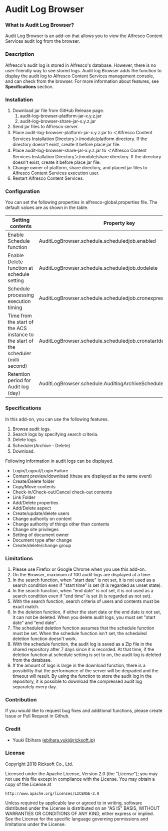 # Audit Log Browser

### What is Audit Log Browser?

Audit Log Browser is an add-on that allows you to view the Alfresco Content Services audit log from the browser.

### Description

Alfresco's audit log is stored in Alfresco's database. However, there is no user-friendly way to see stored logs. Audit log Browser adds the function to display the audit log to Alfresco Content Services management console, and can check from the browser.
For more information about features, see **Specifications** section.

### Installation

1. Download jar file from GitHub Release page.
    1. audit-log-browser-platform-jar-x.y.z.jar
    2. audit-log-browser-share-jar-x.y.z.jar
2. Send jar files to Alfresco server.
3. Place audit-log-browser-platform-jar-x.y.z.jar to ＜Alfresco Content Services Installation Directory＞/module/platform directory. If the directory doesn't exist, create it before place jar file.
4. Place audit-log-browser-share-jar-x.y.z.jar to ＜Alfresco Content Services Installation Directory＞/module/share directory. If the directory doesn't exist, create it before place jar file.
5. Change owner of platform, share directory, and placed jar files to Alfresco Content Services execution user.
6. Restart Alfresco Content Services.

### Configuration

You can set the following properties in alfresco-global.properties file. The default values are as shown in the table.

|Setting contents|Property key|Default|
|--------|--------------|------------|
|Enable Schedule function |AuditLogBrowser.schedule.scheduledjob.enabled|true|
|Enable Delete function at schedule setting|AuditLogBrowser.schedule.scheduledjob.dodelete|false|
|Schedule processing execution timing |AuditLogBrowser.schedule.scheduledjob.cronexpression|0 0 * * * ?|
|Time from the start of the ACS instance to the start of the scheduler (milli second)|AuditLogBrowser.schedule.scheduledjob.cronstartdelay|240000|
|Retention period for Audit log (day)|AuditLogBrowser.schedule.AuditlogArchiveScheduler.storageperiod|7|

### Specifications

In this add-on, you can use the following features.

1. Browse audit logs.
2. Search logs by specifying search criteria.
3. Delete logs.
4. Scheduler(Archive・Delete)
5. Download.

Following information in audit logs can be displayed.

- Login/Logout/Login Failure
- Content preview/download (these are displayed as the same event)
- Create/Delete folder
- Copy/Move contents
- Check-in/Check-out/Cancel check-out contents
- Link Folder
- Add/Delete properties
- Add/Delete aspect
- Create/update/delete users
- Change authority on content
- Change authority of things other than contents
- Change site privileges
- Setting of document owner
- Document type after change
- Create/delete/change group

### Limitations

1. Please use Firefox or Google Chrome when you use this add-on.
2. On the Browser, maximum of 100 audit logs are displayed at a time.
3. In the search function, when "start date" is not set, it is not used as a search condition even if "start time" is set (it is regarded as unset state).
4. In the search function, when "end date" is not set, it is not used as a search condition even if "end time" is set (it is regarded as not set).
5. With the search function, search criteria of users and contents must be exact match.
6. In the deletion function, if either the start date or the end date is not set, it can not be deleted. When you delete audit logs, you must set "start date" and "end date".
7. The scheduled deletion function assumes that the schedule function must be set. When the schedule function isn't set, the scheduled deletion function doesn't work.
8. With the schedule function, the audit log is saved as a Zip file in the shared repository after 7 days since it is recorded. At that time, if the deletion function at schedule setting is set to on, the audit log is deleted from the database.
9. If the amount of logs is large in the download function, there is a possibility that the performance of the server will be degraded and the timeout will result. By using the function to store the audit log in the repository, it is possible to download the compressed audit log separately every day.

### Contribution

If you would like to request bug fixes and additional functions, please create Issue or Pull Request in Github.

### Credit

- Yuuki Ebihara (ebihara.yuki@ricksoft.jp)

### License

Copyright 2018 Ricksoft Co., Ltd.

Licensed under the Apache License, Version 2.0 (the "License");
you may not use this file except in compliance with the License.
You may obtain a copy of the License at

    http://www.apache.org/licenses/LICENSE-2.0

Unless required by applicable law or agreed to in writing, software
distributed under the License is distributed on an "AS IS" BASIS,
WITHOUT WARRANTIES OR CONDITIONS OF ANY KIND, either express or implied.
See the License for the specific language governing permissions and
limitations under the License.
